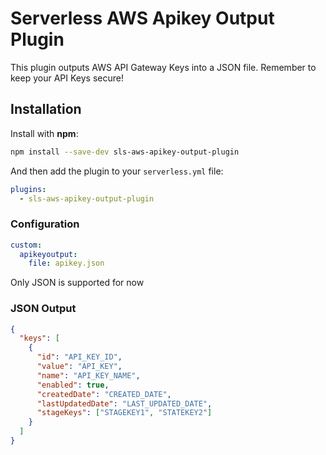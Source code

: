 # Serverless AWS Apikey Output Plugin

This plugin outputs AWS API Gateway Keys into a JSON file. Remember to keep your API Keys secure!

## Installation

Install with **npm**:

```sh
npm install --save-dev sls-aws-apikey-output-plugin
```

And then add the plugin to your `serverless.yml` file:

```yaml
plugins:
  - sls-aws-apikey-output-plugin
```

### Configuration

```yaml
custom:
  apikeyoutput:
    file: apikey.json
```

Only JSON is supported for now

### JSON Output

```json
{
  "keys": [
    {
      "id": "API_KEY_ID",
      "value": "API_KEY",
      "name": "API_KEY_NAME",
      "enabled": true,
      "createdDate": "CREATED_DATE",
      "lastUpdatedDate": "LAST_UPDATED_DATE",
      "stageKeys": ["STAGEKEY1", "STATEKEY2"]
    }
  ]
}
```

